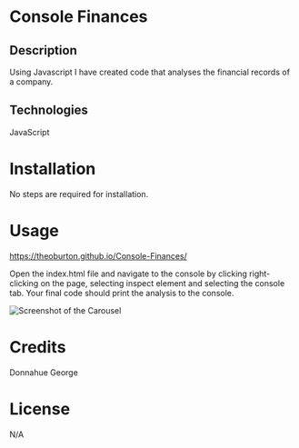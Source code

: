 # Console Finances

## Description

Using Javascript I have created code that analyses the financial records of a company.

## Technologies

JavaScript

# Installation

No steps are required for installation.


# Usage

https://theoburton.github.io/Console-Finances/

Open the index.html file and navigate to the console by clicking right-clicking on the page, selecting inspect element and selecting the console tab.
Your final code should print the analysis to the console.

![Screenshot of the Carousel](assets/Screenshot.png)

# Credits
Donnahue George

# License

N/A
